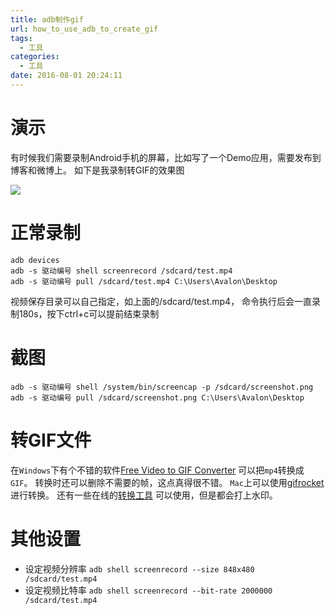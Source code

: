 ```yaml
---
title: adb制作gif
url: how_to_use_adb_to_create_gif
tags:
  - 工具
categories:
  - 工具
date: 2016-08-01 20:24:11
---
```


# 演示
有时候我们需要录制Android手机的屏幕，比如写了一个Demo应用，需要发布到博客和微博上。
如下是我录制转GIF的效果图
<!-- more -->
![](adb制作gif_01.gif)
 
# 正常录制
```shell
adb devices
adb -s 驱动编号 shell screenrecord /sdcard/test.mp4
adb -s 驱动编号 pull /sdcard/test.mp4 C:\Users\Avalon\Desktop
```
视频保存目录可以自己指定，如上面的/sdcard/test.mp4，
命令执行后会一直录制180s，按下ctrl+c可以提前结束录制

# 截图
```shell
adb -s 驱动编号 shell /system/bin/screencap -p /sdcard/screenshot.png
adb -s 驱动编号 pull /sdcard/screenshot.png C:\Users\Avalon\Desktop
```


# 转GIF文件
在`Windows`下有个不错的软件[Free Video to GIF Converter](http://www.video-gif-converter.com/index.html) 可以把`mp4`转换成`GIF`。
转换时还可以删除不需要的帧，这点真得很不错。
`Mac`上可以使用[gifrocket](http://www.gifrocket.com/) 进行转换。
还有一些在线的[转换工具](http://ezgif.com/video-to-gif) 可以使用，但是都会打上水印。

# 其他设置
- 设定视频分辨率
`adb shell screenrecord --size 848x480 /sdcard/test.mp4`
- 设定视频比特率
`adb shell screenrecord --bit-rate 2000000 /sdcard/test.mp4`
